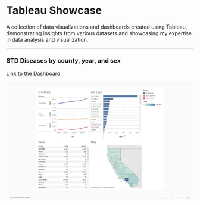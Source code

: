# Tableau Showcase

A collection of data visualizations and dashboards created using Tableau, demonstrating insights from various datasets and showcasing my expertise in data analysis and visualization.

---

### STD Diseases by county, year, and sex
[Link to the Dashboard](https://public.tableau.com/shared/HCNPHCTD6?:display_count=n&:origin=viz_share_link)

![Image](/content/Diseases.png)